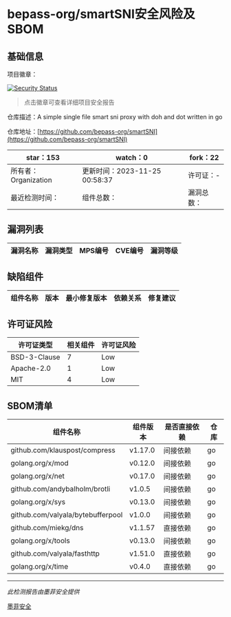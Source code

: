 # bepass-org/smartSNI安全风险及SBOM

## 基础信息

项目徽章：

[![Security Status](https://www.murphysec.com/platform3/v31/badge/1729929865510998016.svg)](https://www.murphysec.com/console/report/1729929865179648000/1729929865510998016)

> 点击徽章可查看详细项目安全报告

仓库描述：A simple single file smart sni proxy with doh and dot written in go

仓库地址：[https://github.com/bepass-org/smartSNI](https://github.com/bepass-org/smartSNI)

| star：153 | watch：0 | fork：22 |
| ----------- | -------------- | ------------ |
| 所有者：Organization | 更新时间：2023-11-25 00:58:37 | 许可证：- |
| 最近检测时间： | 组件总数： | 漏洞总数： |




## 漏洞列表

| 漏洞名称 | 漏洞类型 | MPS编号 | CVE编号 | 漏洞等级 |
| ------- | ------ | ------- | ------ | ----- |





## 缺陷组件

| 组件名称 | 版本 | 最小修复版本 | 依赖关系 | 修复建议 |
| -------- | ---- | ------------ | -------- | -------- |





## 许可证风险

| 许可证类型 | 相关组件 | 许可证风险 |
| ---------- | -------- | ---------- |
|BSD-3-Clause|7|Low|
|Apache-2.0|1|Low|
|MIT|4|Low|




## SBOM清单

| 组件名称 | 组件版本 | 是否直接依赖 | 仓库 |
| -------- | -------- | ------------ | ---- |
|github.com/klauspost/compress|v1.17.0|间接依赖|go|
|golang.org/x/mod|v0.12.0|间接依赖|go|
|golang.org/x/net|v0.17.0|间接依赖|go|
|github.com/andybalholm/brotli|v1.0.5|间接依赖|go|
|golang.org/x/sys|v0.13.0|间接依赖|go|
|github.com/valyala/bytebufferpool|v1.0.0|间接依赖|go|
|github.com/miekg/dns|v1.1.57|直接依赖|go|
|golang.org/x/tools|v0.13.0|间接依赖|go|
|github.com/valyala/fasthttp|v1.51.0|直接依赖|go|
|golang.org/x/time|v0.4.0|直接依赖|go|


------

*此检测报告由墨菲安全提供*

[墨菲安全](www.murphysec.com)